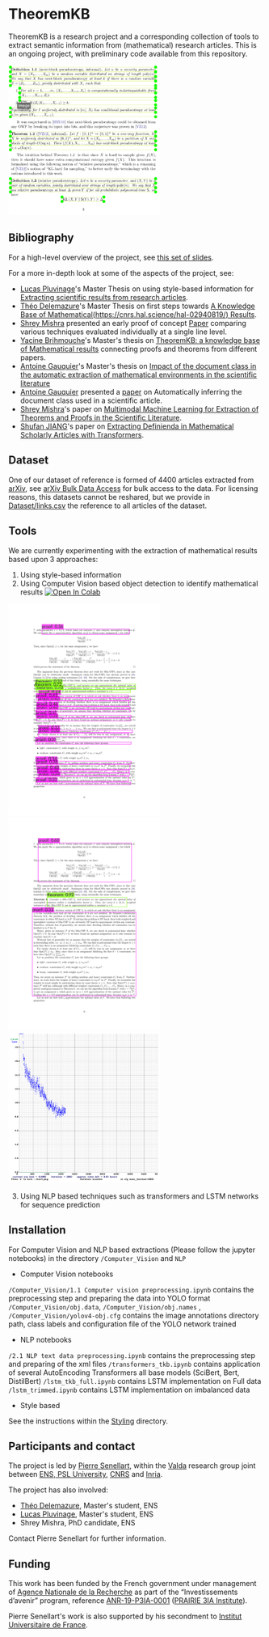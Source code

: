 # TheoremKB

TheoremKB is a research project and a corresponding collection of tools
to extract semantic information from (mathematical) research articles.
This is an ongoing project, with preliminary code available from this
repository.

<img src="assets/multi-t-3.png" width="300">

## Bibliography

For a high-level overview of the project, see [this set of slides](https://pierre.senellart.com/talks/sinfra-20191213.pdf).

For a more in-depth look at some of the aspects of the project, see:

- [Lucas Pluvinage](https://www.lortex.org/)'s Master Thesis on using
  style-based information for [Extracting scientific results from
  research articles](https://hal.inria.fr/hal-02956526).
- [Théo Delemazure](https://theo.delemazure.fr/)'s Master Thesis on
  first steps towards [A Knowledge Base of Mathematical(https://cnrs.hal.science/hal-02940819/)
  Results](https://hal.inria.fr/hal-02940819).
- [Shrey Mishra](https://www.linkedin.com/in/shreymishramv96/) presented an early proof of concept [Paper](https://hal.archives-ouvertes.fr/hal-03293643) comparing various techniques
  evaluated individually at a single line level.
- [Yacine Brihmouche](https://www.linkedin.com/in/yacine-brihmouche/)'s Master's thesis on [TheoremKB: a knowledge base of
Mathematical results](https://inria.hal.science/hal-03897168) connecting proofs and theorems from different papers.
- [Antoine Gauquier](https://www.linkedin.com/in/antoine-gauquier-0a176b152/)'s Master's thesis on [Impact of the document class in the automatic extraction of mathematical environments in the scientific literature](https://hal.archives-ouvertes.fr/hal-03293643](https://inria.hal.science/hal-04220990/document))
- [Antoine Gauquier](https://www.linkedin.com/in/antoine-gauquier-0a176b152/) presented a [paper](https://inria.hal.science/hal-04379415/file/Final_report__AI311_GAUQUIER_Antoine.pdf) on Automatically inferring the document class used in a scientific article.
- [Shrey Mishra](https://www.linkedin.com/in/shreymishramv96/)'s paper on [Multimodal Machine Learning for Extraction of Theorems and Proofs in the Scientific Literature](https://arxiv.org/abs/2307.09047).
- [Shufan JIANG](https://shufanjiang.github.io)'s paper on  [Extracting Definienda in Mathematical Scholarly Articles with Transformers]((https://arxiv.org/pdf/2311.12448.pdf)).

  
## Dataset

One of our dataset of reference is formed of 4400 articles extracted from
[arXiv](https://arXiv.org/), see [arXiv Bulk Data
Access](https://arxiv.org/help/bulk_data) for bulk access to the data.
For licensing reasons, this datasets cannot be reshared, but we provide
in [Dataset/links.csv](Dataset/links.csv) the reference to all articles of the
dataset.

## Tools

We are currently experimenting with the extraction of mathematical results 
based upon 3 approaches:

1. Using style-based information
2. Using Computer Vision based object detection to identify mathematical results [![Open In Colab](https://colab.research.google.com/assets/colab-badge.svg)](https://colab.research.google.com/drive/1PwwU76yo0gzEl7hF7DhkU_wP-MNGlqx3?usp=sharing)

<img src="assets/res-tkb-data-416-multi.png" width="300"> <img src="assets/multi.png" width="300">
<img src="assets/tkb-data-416-unified.png" width="300"> 


3. Using NLP based techniques such as transformers and LSTM networks for sequence prediction

## Installation

For Computer Vision and NLP based extractions (Please follow the jupyter notebooks) in the directory 
`/Computer_Vision` and `NLP`

- Computer Vision notebooks

`/Computer_Vision/1.1 Computer vision preprocessing.ipynb` contains the preprocessing step and preparing the data into YOLO format
`/Computer_Vision/obj.data`, `/Computer_Vision/obj.names` , `/Computer_Vision/yolov4-obj.cfg` contains the image annotations directory path, class labels and configuration file of the YOLO network trained


- NLP notebooks

`/2.1 NLP text data preprocessing.ipynb` contains the preprocessing step and preparing of the xml files
`/transformers_tkb.ipynb` contains application of several AutoEncoding Transformers all base models (SciBert, Bert, DistilBert)
`/lstm_tkb_full.ipynb` contains LSTM implementation on Full data
`/lstm_trimmed.ipynb` contains LSTM implementation on imbalanced data

- Style based

See the instructions within the [Styling](Styling) directory.


## Participants and contact

The project is led by [Pierre Senellart](https://pierre.senellart.com/),
within the [Valda](https://team.inria.fr/valda/) research group joint
between [ENS, PSL University](https://www.ens.psl.eu/),
[CNRS](http://www.cnrs.fr/) and [Inria](https://www.inria.fr/).

The project has also involved:

- [Théo Delemazure](https://theo.delemazure.fr/), Master's student, ENS
- [Lucas Pluvinage](https://www.lortex.org/), Master's student, ENS
- Shrey Mishra, PhD candidate, ENS

Contact Pierre Senellart for further information.

## Funding

This work has been funded by the French government under
management of [Agence Nationale de la Recherche](https://anr.fr/) as part of the
“Investissements d’avenir” program, reference [ANR-19-P3IA-0001](https://anr.fr/ProjetIA-19-P3IA-0001)
([PRAIRIE 3IA Institute](https://prairie-institute.fr/)).

Pierre Senellart's work is also supported by his secondment to [Institut
Universitaire de France](https://www.iufrance.fr/).
